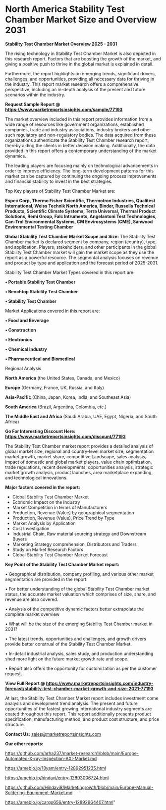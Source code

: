 # North America Stability Test Chamber Market Size and Overview 2031

<Strong> Stability Test Chamber Market Overview 2025 - 2031</strong>

The rising technology in Stability Test Chamber Market is also depicted in this research report. Factors that are boosting the growth of the market, and giving a positive push to thrive in the global market is explained in detail.

Furthermore, the report highlights on emerging trends, significant drivers, challenges, and opportunities, providing all necessary data for thriving in the industry. This report market research offers a comprehensive perspective, including an in-depth analysis of the present and future scenarios within the industry.

<strong>Request Sample Report @ <a href=https://www.marketreportsinsights.com/sample/77193>https://www.marketreportsinsights.com/sample/77193</a></strong>

The market overview included in this report provides information from a wide range of resources like government organizations, established companies, trade and industry associations, industry brokers and other such regulatory and non-regulatory bodies. The data acquired from these organizations authenticate the Stability Test Chamber research report, thereby aiding the clients in better decision making. Additionally, the data provided in this report offers a contemporary understanding of the market dynamics.

The leading players are focusing mainly on technological advancements in order to improve efficiency. The long-term development patterns for this market can be captured by continuing the ongoing process improvements and financial stability to invest in the best strategies.

Top Key players of Stability Test Chamber Market are:

<strong>Espec Corp, Thermo Fisher Scientific, Thermotron Industries, Qualitest International, Weiss Technik North America, Binder, Russells Technical Products, Scientific Climate Systems, Terra Universal, Thermal Product Solutions, Remi Group, Falc Intruments, Angelantoni Test Technologies, Can-Trol Environmental Systems, CM Envirosystems (CME), Sanwood Environmental Testing Chamber</strong>

<strong><b>Global Stability Test Chamber Market Scope and Size:</b></strong>
The Stability Test Chamber market is declared segment by company, region (country), type, and application. Players, stakeholders, and other participants in the global Stability Test Chamber market will gain the market scope as they use the report as a powerful resource. The segmental analysis focuses on revenue and product by type and application and the forecast period of 2025-2031.

Stability Test Chamber Market Types covered in this report are:

<strong>• Portable Stability Test Chamber

• Benchtop Stability Test Chamber

• Stability Test Chamber</strong>

Market Applications covered in this report are:

<strong>• Food and Beverage

• Construction

• Electronics

• Chemical Industry

• Pharmaceutical and Biomedical</strong> 

Regional Analysis

<strong>North America</strong> (the United States, Canada, and Mexico)

<strong>Europe</strong> (Germany, France, UK, Russia, and Italy)

<strong>Asia-Pacific</strong> (China, Japan, Korea, India, and Southeast Asia)

<strong>South America</strong> (Brazil, Argentina, Colombia, etc.)

<strong>The Middle East and Africa</strong> (Saudi Arabia, UAE, Egypt, Nigeria, and South Africa)

<strong>Go For Interesting Discount Here: <a href=https://www.marketreportsinsights.com/discount/77193>https://www.marketreportsinsights.com/discount/77193</a></strong>

The Stability Test Chamber market report provides a detailed analysis of global market size, regional and country-level market size, segmentation market growth, market share, competitive Landscape, sales analysis, impact of domestic and global market players, value chain optimization, trade regulations, recent developments, opportunities analysis, strategic market growth analysis, product launches, area marketplace expanding, and technological innovations.

<strong><b>Major factors covered in the report:</b></strong>
<ul>
  <li>Global Stability Test Chamber Market </li>
  <li>Economic Impact on the Industry</li>
  <li>Market Competition in terms of Manufacturers</li>
  <li>Production, Revenue (Value) by geographical segmentation</li>
  <li>Production, Revenue (Value), Price Trend by Type</li>
  <li>Market Analysis by Application</li>
  <li>Cost Investigation</li>
  <li>Industrial Chain, Raw material sourcing strategy and Downstream Buyers</li>
  <li>Marketing Strategy comprehension, Distributors and Traders</li>
  <li>Study on Market Research Factors</li>
  <li>Global Stability Test Chamber Market Forecast</li>
</ul>

<strong><b>Key Point of the Stability Test Chamber Market report:</b></strong>

• Geographical distribution, company profiling, and various other market segmentation are provided in the report.

• For better understanding of the global Stability Test Chamber market status, the accurate market valuation which comprises of size, share, and revenue are also covered.

• Analysis of the competitive dynamic factors better extrapolate the complete market overview

• What will be the size of the emerging Stability Test Chamber market in 2031?

• The latest trends, opportunities and challenges, and growth drivers provide better construal of the Stability Test Chamber Market.

• In-detail industrial analysis, sales study, and production understanding shed more light on the future market growth rate and scope.

• Report also offers the opportunity for customization as per the customer request.

<strong><b>View Full Report @ <a href=https://www.marketreportsinsights.com/industry-forecast/stability-test-chamber-market-growth-and-size-2021-77193>https://www.marketreportsinsights.com/industry-forecast/stability-test-chamber-market-growth-and-size-2021-77193</a></b></strong>


At last, the Stability Test Chamber Market report includes investment come analysis and development trend analysis. The present and future opportunities of the fastest growing international industry segments are coated throughout this report. This report additionally presents product specification, manufacturing method, and product cost structure, and price structure.

<strong>Contact Us:</strong>
sales@marketreportsinsights.com

<strong>Our other reports:</strong>

<a href=https://github.com/arha237/market-research1/blob/main/Europe-Automated-X-ray-Inspection-AXI-Market.md>https://github.com/arha237/market-research1/blob/main/Europe-Automated-X-ray-Inspection-AXI-Market.md</a>

<a href=https://ameblo.jp/18yam/entry-12892951235.html>https://ameblo.jp/18yam/entry-12892951235.html</a>

<a href=https://ameblo.jp/hindavi/entry-12893006724.html>https://ameblo.jp/hindavi/entry-12893006724.html</a>

<a href=https://github.com/Hindavi8/Marketingrowth/blob/main/Europe-Manual-Soldering-Equipment-Market.md>https://github.com/Hindavi8/Marketingrowth/blob/main/Europe-Manual-Soldering-Equipment-Market.md</a>

<a href=https://ameblo.jp/cargo656/entry-12892964407.html>https://ameblo.jp/cargo656/entry-12892964407.html</a>"
